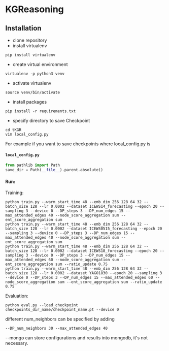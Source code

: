 # KGReasoning

## Installation

- clone repository
- install virtualenv
```
pip install virtualenv
```
- create virtual environment
```
virtualenv -p python3 venv
```
- activate virtualenv
```
source venv/bin/activate
```
- install packages
```
pip install -r requirements.txt
```
- specify directory to save Checkpoint
```
cd tKGR
vim local_config.py
```
For example if you want to save checkpoints where local_config.py is

#### **`local_config.py`**
```python
from pathlib import Path
save_dir = Path(__file__).parent.absolute()
```
#### Run:
Training:
```
python train.py --warm_start_time 48 --emb_dim 256 128 64 32 --batch_size 128 --lr 0.0002 --dataset ICEWS14_forecasting --epoch 20 --sampling 3 --device 0 --DP_steps 3 --DP_num_edges 15 --max_attended_edges 40 --node_score_aggregation sum --ent_score_aggregation sum
python train.py --warm_start_time 48 --emb_dim 256 128 64 32 --batch_size 128 --lr 0.0002 --dataset ICEWS0515_forecasting --epoch 20 --sampling 3 --device 0 --DP_steps 3 --DP_num_edges 15 --max_attended_edges 40 --node_score_aggregation sum --ent_score_aggregation sum
python train.py --warm_start_time 48 --emb_dim 256 128 64 32 --batch_size 128 --lr 0.0002 --dataset ICEWS18_forecasting --epoch 20 --sampling 3 --device 0 --DP_steps 3 --DP_num_edges 15 --max_attended_edges 60 --node_score_aggregation sum --ent_score_aggregation sum --ratio_update 0.75
python train.py --warm_start_time 48 --emb_dim 256 128 64 32 --batch_size 128 --lr 0.0002 --dataset YAGO1830 --epoch 20 --sampling 3 --device 0 --DP_steps 3 --DP_num_edges 15 --max_attended_edges 60 --node_score_aggregation sum --ent_score_aggregation sum --ratio_update 0.75
```
Evaluation:
```
python eval.py --load_checkpoint checkpoints_dir_name/checkpoint_name.pt --device 0
```
different num_neighbors can be specified by adding
```
--DP_num_neighbors 30 --max_attended_edges 40
```

--mongo can store configurations and results into mongodb, it's not necessary.

